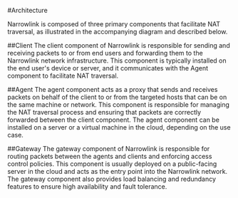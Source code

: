 #Architecture 

Narrowlink is composed of three primary components that facilitate NAT traversal, as illustrated in the accompanying diagram and described below.

##Client
The client component of Narrowlink is responsible for sending and receiving packets to or from end users and forwarding them to the Narrowlink network infrastructure. This component is typically installed on the end user's device or server, and it communicates with the Agent component to facilitate NAT traversal.

##Agent
The agent component acts as a proxy that sends and receives packets on behalf of the client to or from the targeted hosts that can be on the same machine or network. This component is responsible for managing the NAT traversal process and ensuring that packets are correctly forwarded between the client component. The agent component can be installed on a server or a virtual machine in the cloud, depending on the use case.

##Gateway
The gateway component of Narrowlink is responsible for routing packets between the agents and clients and enforcing access control policies. This component is usually deployed on a public-facing server in the cloud and acts as the entry point into the Narrowlink network. The gateway component also provides load balancing and redundancy features to ensure high availability and fault tolerance.
